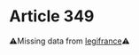 # Article 349

⚠️Missing data from [legifrance](https://www.legifrance.gouv.fr/codes/article_lc/LEGIARTI000006426090)⚠️